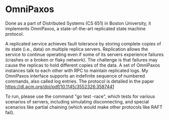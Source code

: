 # OmniPaxos
Done as a part of Distributed Systems (CS 651) in Boston University, it implements OmniPaxos, a state-of-the-art replicated state machine protocol.

A replicated service achieves fault tolerance by storing complete copies of its state (i.e., data) on multiple replica servers. Replication allows the service to continue operating even if some of its servers experience failures (crashes or a broken or flaky network). The challenge is that failures may cause the replicas to hold different copies of the data. A set of OmniPaxos instances talk to each other with RPC to maintain replicated logs. My OmniPaxos interface supports an indefinite sequence of numbered commands, also called log entries. The protocol is detailed in the paper https://dl.acm.org/doi/pdf/10.1145/3552326.3587441

To run, please use the command "go test -race", which tests for various scenarios of servers, including simulating disconnecting, and special scenarios like partial chaining (which would make other protocols like RAFT fail).
